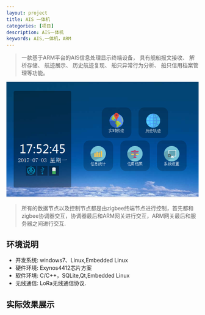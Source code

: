 ```yaml
---
layout: project
title: AIS 一体机
categories: [项目]
description: AIS一体机
keywords: AIS,一体机，ARM
---
```


>一款基于ARM平台的AIS信息处理显示终端设备， 具有舰船报文接收、 解析存储、 航迹展示、 历史航迹复现、 船只异常行为分析、 船只信用档案管理等功能。 

![](/res/img/project/ais/homepage.png)

> 所有的数据节点以及控制节点都是由zigbee终端节点进行控制，首先都和zigbee协调器交互，协调器最后和ARM网关进行交互，ARM网关最后和服务器之间进行交互.

## 环境说明

- 开发系统: windows7、Linux,Embedded Linux
- 硬件环境: Exynos4412芯片方案
- 软件环境: C/C++，SQLite,Qt,Embedded Linux
- 无线通信: LoRa无线通信协议.


## 实际效果展示
